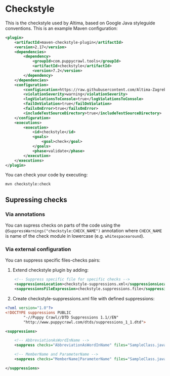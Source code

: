 # Checkstyle

This is the checkstyle used by Altima, based on Google Java styleguide conventions. This is an example Maven configuration:

```xml
<plugin>
    <artifactId>maven-checkstyle-plugin</artifactId>
    <version>2.17</version>
    <dependencies>
        <dependency>
            <groupId>com.puppycrawl.tools</groupId>
            <artifactId>checkstyle</artifactId>
            <version>7.2</version>
        </dependency>
    </dependencies>
    <configuration>
        <configLocation>https://raw.githubusercontent.com/Altima-Zagreb/Checkstyle/master/checkstyle.xml</configLocation>
        <violationSeverity>warning</violationSeverity>
        <logViolationsToConsole>true</logViolationsToConsole>
        <failOnViolation>true</failOnViolation>
        <failsOnError>true</failsOnError>
        <includeTestSourceDirectory>true</includeTestSourceDirectory>
    </configuration>
    <executions>
        <execution>
            <id>checkstyle</id>
            <goals>
                <goal>check</goal>
            </goals>
            <phase>validate</phase>
        </execution>
    </executions>
</plugin>
```
You can check your code by executing:

```
mvn checkstyle:check
```

## Supressing checks

### Via annotations

You can supress checks on parts of the code using the `@SuppressWarnings("checkstyle:CHECK_NAME")` annotation where `CHECK_NAME` is name of the check module in lowercase (e.g. `whitespacearound`).

### Via external configuration

You can suppress specific files-checks pairs:

1) Extend checkstyle plugin <configuration> by adding:

```xml
	<!-- Suppress specific file for specific checks -->
    <suppressionsLocation>checkstyle-suppressions.xml</suppressionsLocation>
    <suppressionsFileExpression>checkstyle.suppressions.file</suppressionsFileExpression>
```

2) Create checkstyle-suppressions.xml file with defined suppressions:

```xml
<?xml version="1.0"?>
<!DOCTYPE suppressions PUBLIC
        "-//Puppy Crawl//DTD Suppressions 1.1//EN"
        "http://www.puppycrawl.com/dtds/suppressions_1_1.dtd">

<suppressions>

    <!-- AbbreviationAsWordInName -->
    <suppress checks="AbbreviationAsWordInName" files="SampleClass.java"/>

    <!-- MemberName and ParameterName -->
    <suppress checks="MemberName|ParameterName" files="SampleClass.java"/>

</suppressions>
```
